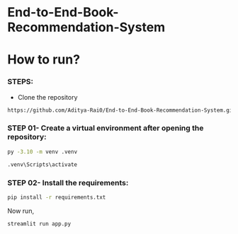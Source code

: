 # End-to-End-Book-Recommendation-System

# How to run?
### STEPS:
* Clone the repository

```bash
https://github.com/Aditya-Rai0/End-to-End-Book-Recommendation-System.git
```
### STEP 01- Create a virtual environment after opening the repository:

```bash
py -3.10 -m venv .venv
```

```bash
.venv\Scripts\activate
```
### STEP 02- Install the requirements:
```bash
pip install -r requirements.txt
```
Now run,
```bash
streamlit run app.py
```


